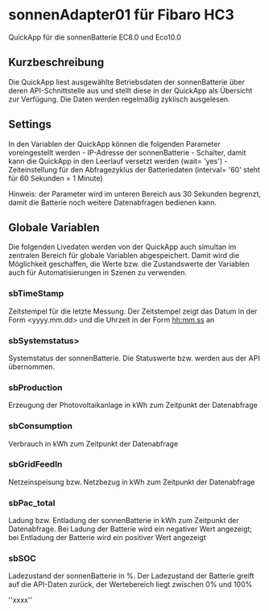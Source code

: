# sonnenAdapter01 für Fibaro HC3
QuickApp für die sonnenBatterie EC8.0 und Eco10.0

## Kurzbeschreibung
Die QuickApp liest ausgewählte Betriebsdaten der sonnenBatterie über deren API-Schnittstelle aus und stellt diese in der QuickApp als Übersicht zur Verfügung. Die Daten werden regelmäßig zyklisch ausgelesen.

## Settings
In den Variablen der QuickApp können die folgenden Parameter voreingestellt werden
<ip> - IP-Adresse der sonnenBatterie
<wait> - Schalter, damit kann die QuickApp in den Leerlauf versetzt werden (wait= 'yes')
<interval> - Zeiteinstellung für den Abfragezyklus der Batteriedaten (interval= '60' steht für 60 Sekunden = 1 Minute)

Hinweis: der Parameter <interval> wird im unteren Bereich aus 30 Sekunden begrenzt, damit die Batterie noch weitere Datenabfragen bedienen kann.

## Globale Variablen
Die folgenden Livedaten werden von der QuickApp auch simultan im zentralen Bereich für globale Variablen abgespeichert. Damit wird die Möglichkeit geschaffen, die Werte bzw. die Zustandswerte der Variablen auch für Automatisierungen in Szenen zu verwenden.

### sbTimeStamp
  Zeitstempel für die letzte Messung.
  Der Zeitstempel zeigt das Datum in der Form <yyyy.mm.dd> und die Uhrzeit in der Form <hh:mm.ss> an  

### sbSystemstatus>
  Systemstatus der sonnenBatterie. 
  Die Statuswerte <OnGrid> bzw.<OffGrid> werden aus der API übernommen.

### sbProduction 
  Erzeugung der Photovoltaikanlage in kWh zum Zeitpunkt der Datenabfrage

### sbConsumption 
  Verbrauch in kWh zum Zeitpunkt der Datenabfrage

### sbGridFeedIn
  Netzeinspeisung bzw. Netzbezug in kWh zum Zeitpunkt der Datenabfrage

### sbPac_total
  Ladung bzw. Entladung der sonnenBatterie in kWh zum Zeitpunkt der Datenabfrage. 
  Bei Ladung der Batterie wird ein negativer Wert angezeigt; bei Entladung der    Batterie wird ein positiver Wert angezeigt

### sbSOC
  Ladezustand der sonnenBatterie in %. Der Ladezustand der Batterie greift auf die API-Daten zurück, der Wertebereich liegt zwischen 0% und 100%
  
''xxxx''
  
  
  
